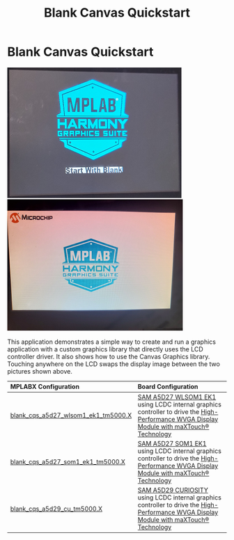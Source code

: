 ﻿---
parent: Example Applications
title: Blank Canvas Quickstart
nav_order: 1
---

# Blank Canvas Quickstart

![](./../../images/blank_canvas_qs.png)
![](./../../images/blank_canvas_qs_1.png)

This application demonstrates a simple way to create and run a graphics application with a custom graphics library that directly uses the LCD controller driver. It also shows how to use the Canvas Graphics library. Touching anywhere on the LCD swaps the display image between the two pictures shown above.

|MPLABX Configuration|Board Configuration|
|:-------------------|:------------------|
|[blank\_cqs\_a5d27\_wlsom1\_ek1\_tm5000.X](./firmware/blank_cqs_a5d27_wlsom1_ek1_tm5000.X/readme.md)| [SAM A5D27 WLSOM1 EK1](https://www.microchip.com/en-us/development-tool/DM320117) using LCDC internal graphics controller to drive the [High-Performance WVGA Display Module with maXTouch® Technology](https://www.microchip.com/DevelopmentTools/ProductDetails/PartNO/AC320005-5)|
|[blank\_cqs\_a5d27\_som1\_ek1\_tm5000.X](./firmware/blank_cqs_a5d27_som1_ek1_tm5000.X/readme.md)| [SAM A5D27 SOM1 EK1](https://www.microchip.com/en-us/development-tool/atsama5d27-som1-ek1) using LCDC internal graphics controller to drive the [High-Performance WVGA Display Module with maXTouch® Technology](https://www.microchip.com/DevelopmentTools/ProductDetails/PartNO/AC320005-5)|
|[blank\_cqs\_a5d29\_cu\_tm5000.X](./firmware/blank_cqs_a5d29_cu_tm5000.X/readme.md)| [SAM A5D29 CURIOSITY](https://www.microchip.com/en-us/development-tool/ev07r15a) using LCDC internal graphics controller to drive the [High-Performance WVGA Display Module with maXTouch® Technology](https://www.microchip.com/DevelopmentTools/ProductDetails/PartNO/AC320005-5)|

